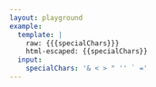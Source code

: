 ```yaml
---
layout: playground
example:
  template: |
    raw: {{{specialChars}}}
    html-escaped: {{specialChars}}
  input:
    specialChars: '& < > " '' ` ='
---
```

